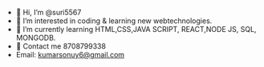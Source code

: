 - 👋 Hi, I’m @suri5567
- 👀 I’m interested in coding & learning new webtechnologies.
- 🌱 I’m currently learning HTML,CSS,JAVA SCRIPT, REACT,NODE JS, SQL, MONGODB.
- 💞️ Contact me 8708799338
-    Email: kumarsonuy6@gmail.com
 


